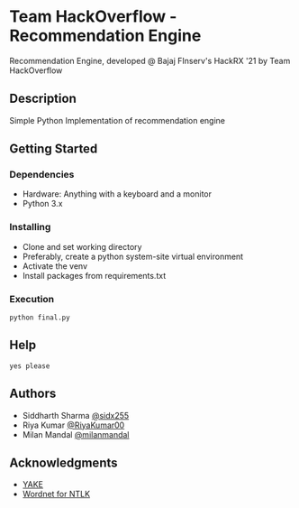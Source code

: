 # Team HackOverflow - Recommendation Engine

Recommendation Engine, developed @ Bajaj FInserv's HackRX '21 by Team HackOverflow

## Description

Simple Python Implementation of recommendation engine

## Getting Started

### Dependencies

* Hardware: Anything with a keyboard and a monitor
* Python 3.x

### Installing

* Clone and set working directory
* Preferably, create a python system-site virtual environment
* Activate the venv
* Install packages from requirements.txt

### Execution
```
python final.py
```

## Help

```
yes please
```

## Authors

* Siddharth Sharma [@sidx255](https://github.com/sidx255)
* Riya Kumar [@RiyaKumar00](https://github.com/RiyaKumar00)
* Milan Mandal [@milanmandal](https://github.com/milanmandal)

## Acknowledgments

* [YAKE](https://github.com/LIAAD/yake)
* [Wordnet for NTLK](https://pythonprogramming.net/wordnet-nltk-tutorial/)
